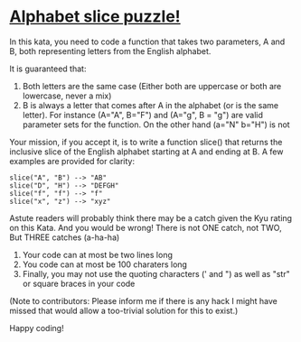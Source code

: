 # [Alphabet slice puzzle!](https://www.codewars.com/kata/660d55d0ba01e5016c85cfeb)

In this kata, you need to code a function that takes two parameters, A and B, both representing letters from the English alphabet.

It is guaranteed that:
<ol>
  <li>Both letters are the same case (Either both are uppercase or both are lowercase, never a mix)</li>
  <li>B is always a letter that comes after A in the alphabet (or is the same letter). For instance (A="A", B="F") and (A="g", B = "g") are valid parameter sets for the function. On the other hand (a="N" b="H") is not</li>
</ol>

Your mission, if you accept it, is to write a function slice() that returns the inclusive slice of the English alphabet starting at A and ending at B. A few examples are provided for clarity:

```
slice("A", "B") --> "AB"
slice("D", "H") --> "DEFGH"
slice("f", "f") --> "f"
slice("x", "z") --> "xyz"
```

Astute readers will probably think there may be a catch given the Kyu rating on this Kata. And you would be wrong! There is not ONE catch, not TWO, But THREE catches (a-ha-ha)

<ol>
  <li>Your code can at most be two lines long</li>
  <li>You code can at most be 100 charaters long</li>
  <li>Finally, you may not use the quoting characters (' and ") as well as "str" or square braces in your code</li>
</ol>

(Note to contributors: Please inform me if there is any hack I might have missed that would allow a too-trivial solution for this to exist.) 
</ol>

Happy coding!